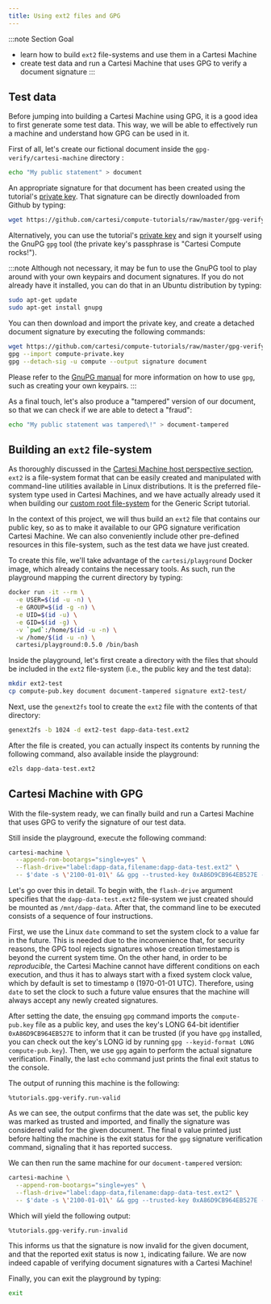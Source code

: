 ```yaml
---
title: Using ext2 files and GPG
---
```


:::note Section Goal
- learn how to build `ext2` file-systems and use them in a Cartesi Machine
- create test data and run a Cartesi Machine that uses GPG to verify a document signature
:::


## Test data

Before jumping into building a Cartesi Machine using GPG, it is a good idea to first generate some test data. This way, we will be able to effectively run a machine and understand how GPG can be used in it.

First of all, let's create our fictional document inside the `gpg-verify/cartesi-machine` directory :

```bash
echo "My public statement" > document
```

An appropriate signature for that document has been created using the tutorial's [private key](https://github.com/cartesi/compute-tutorials/raw/master/gpg-verify/cartesi-machine/compute-private.key). That signature can be directly downloaded from Github by typing:

```bash
wget https://github.com/cartesi/compute-tutorials/raw/master/gpg-verify/cartesi-machine/signature
```

Alternatively, you can use the tutorial's [private key](https://github.com/cartesi/compute-tutorials/raw/master/gpg-verify/cartesi-machine/compute-private.key) and sign it yourself using the GnuPG `gpg` tool (the private key's passphrase is "Cartesi Compute rocks!").

:::note
Although not necessary, it may be fun to use the GnuPG tool to play around with your own keypairs and document signatures. If you do not already have it installed, you can do that in an Ubuntu distribution by typing:

```bash
sudo apt-get update
sudo apt-get install gnupg
```

You can then download and import the private key, and create a detached document signature by executing the following commands:

```bash
wget https://github.com/cartesi/compute-tutorials/raw/master/gpg-verify/cartesi-machine/compute-private.key
gpg --import compute-private.key
gpg --detach-sig -u compute --output signature document
```

Please refer to the [GnuPG manual](https://www.gnupg.org/gph/en/manual.html) for more information on how to use `gpg`, such as creating your own keypairs.
:::

As a final touch, let's also produce a "tampered" version of our document, so that we can check if we are able to detect a "fraud":

```bash
echo "My public statement was tampered\!" > document-tampered
```

## Building an `ext2` file-system

As thoroughly discussed in the [Cartesi Machine host perspective section](/machine/host/cmdline/#flash-drives), `ext2` is a file-system format that can be easily created and manipulated with command-line utilities available in Linux distributions. It is the preferred file-system type used in Cartesi Machines, and we have actually already used it when building our [custom root file-system](../generic-script/custom-rootfs.md) for the Generic Script tutorial.

In the context of this project, we will thus build an `ext2` file that contains our public key, so as to make it available to our GPG signature verification Cartesi Machine. We can also conveniently include other pre-defined resources in this file-system, such as the test data we have just created.

To create this file, we'll take advantage of the `cartesi/playground` Docker image, which already contains the necessary tools. As such, run the playground mapping the current directory by typing:

```bash
docker run -it --rm \
  -e USER=$(id -u -n) \
  -e GROUP=$(id -g -n) \
  -e UID=$(id -u) \
  -e GID=$(id -g) \
  -v `pwd`:/home/$(id -u -n) \
  -w /home/$(id -u -n) \
  cartesi/playground:0.5.0 /bin/bash
```

Inside the playground, let's first create a directory with the files that should be included in the `ext2` file-system (i.e., the public key and the test data):

```bash
mkdir ext2-test
cp compute-pub.key document document-tampered signature ext2-test/
```

Next, use the `genext2fs` tool to create the `ext2` file with the contents of that directory:

```bash
genext2fs -b 1024 -d ext2-test dapp-data-test.ext2
```

After the file is created, you can actually inspect its contents by running the following command, also available inside the playground:

```bash
e2ls dapp-data-test.ext2
```

## Cartesi Machine with GPG

With the file-system ready, we can finally build and run a Cartesi Machine that uses GPG to verify the signature of our test data.

Still inside the playground, execute the following command:

```bash
cartesi-machine \
  --append-rom-bootargs="single=yes" \
  --flash-drive="label:dapp-data,filename:dapp-data-test.ext2" \
  -- $'date -s \'2100-01-01\' && gpg --trusted-key 0xA86D9CB964EB527E --import /mnt/dapp-data/compute-pub.key && gpg --verify /mnt/dapp-data/signature /mnt/dapp-data/document ; echo $?'
```

Let's go over this in detail. To begin with, the `flash-drive` argument specifies that the `dapp-data-test.ext2` file-system we just created should be mounted as `/mnt/dapp-data`. After that, the command line to be executed consists of a sequence of four instructions.

First, we use the Linux `date` command to set the system clock to a value far in the future. This is needed due to the inconvenience that, for security reasons, the GPG tool rejects signatures whose creation timestamp is beyond the current system time. On the other hand, in order to be *reproducible*, the Cartesi Machine cannot have different conditions on each execution, and thus it has to always start with a fixed system clock value, which by default is set to timestamp `0` (1970-01-01 UTC). Therefore, using `date` to set the clock to such a future value ensures that the machine will always accept any newly created signatures.

After setting the date, the ensuing `gpg` command imports the `compute-pub.key` file as a public key, and uses the key's LONG 64-bit identifier `0xA86D9CB964EB527E` to inform that it can be trusted (if you have `gpg` installed, you can check out the key's LONG id by running `gpg --keyid-format LONG compute-pub.key`). Then, we use `gpg` again to perform the actual signature verification. Finally, the last `echo` command just prints the final exit status to the console.

The output of running this machine is the following:

```
%tutorials.gpg-verify.run-valid
```

As we can see, the output confirms that the date was set, the public key was marked as trusted and imported, and finally the signature was considered valid for the given document. The final `0` value printed just before halting the machine is the exit status for the `gpg` signature verification command, signaling that it has reported success.

We can then run the same machine for our `document-tampered` version:

```bash
cartesi-machine \
  --append-rom-bootargs="single=yes" \
  --flash-drive="label:dapp-data,filename:dapp-data-test.ext2" \
  -- $'date -s \'2100-01-01\' && gpg --trusted-key 0xA86D9CB964EB527E --import /mnt/dapp-data/compute-pub.key && gpg --verify /mnt/dapp-data/signature /mnt/dapp-data/document-tampered ; echo $?'
```

Which will yield the following output:

```
%tutorials.gpg-verify.run-invalid
```

This informs us that the signature is now invalid for the given document, and that the reported exit status is now `1`, indicating failure. We are now indeed capable of verifying document signatures with a Cartesi Machine!

Finally, you can exit the playground by typing:

```bash
exit
```
